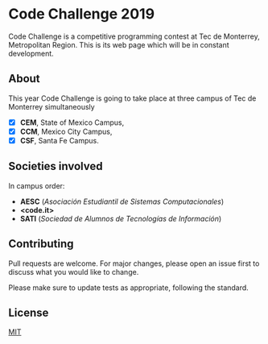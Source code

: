 # Code Challenge 2019

Code Challenge is a competitive programming contest at Tec de Monterrey, Metropolitan Region. This is its web page which will be in constant development.

## About

This year Code Challenge is going to take place at three campus of Tec de Monterrey simultaneously
- [x] **CEM**, State of Mexico Campus,
- [x] **CCM**, Mexico City Campus,
- [x] **CSF**, Santa Fe Campus.

## Societies involved
In campus order:
* **AESC** (_Asociación Estudiantil de Sistemas Computacionales_)
* **<code.it>**
* **SATI** (_Sociedad de Alumnos de Tecnologías de Información_)

## Contributing
Pull requests are welcome. For major changes, please open an issue first to discuss what you would like to change.

Please make sure to update tests as appropriate, following the standard.

## License
[MIT](https://choosealicense.com/licenses/mit/)
